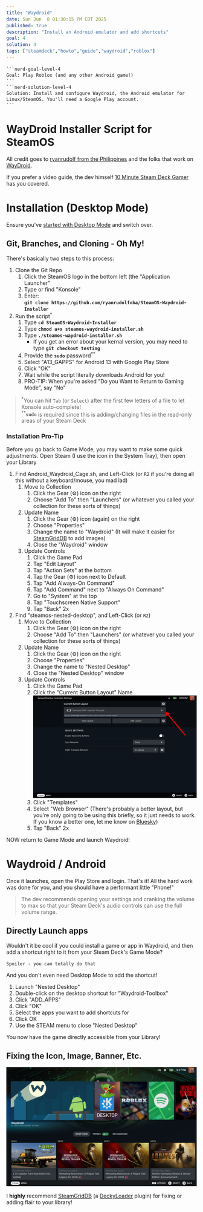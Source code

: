 ```yaml
---
title: "Waydroid"
date: Sun Jun  8 01:30:15 PM CDT 2025
published: true
description: "Install an Android emulator and add shortcuts"
goal: 4
solution: 4
tags: ["steamdeck","howto","guide","waydroid","roblox"]
---
```

````flare
```nerd-goal-level-4
Goal: Play Roblox (and any other Android game!)
```
```nerd-solution-level-4
Solution: Install and configure Waydroid, the Android emulator for Linux/SteamOS. You'll need a Google Play account.
```
````
# WayDroid Installer Script for SteamOS

All credit goes to [ryanrudolf from the Philippines](https://github.com/ryanrudolfoba) and the folks that work on [WayDroid](https://github.com/waydroid/waydroid).

If you prefer a video guide, the dev himself [10 Minute Steam Deck Gamer](https://www.youtube.com/watch?v=06T-h-jPVx8) has you covered.

# Installation (Desktop Mode)

Ensure you've [started with Desktop Mode](#/steamdeck/guides/desktop-mode-sudo-password) and switch over.

## Git, Branches, and Cloning - Oh My!

There's basically two steps to this process:

1. Clone the Git Repo
    1. Click the SteamOS logo in the bottom left (the "Application Launcher"
    2. Type or find "Konsole"
    3. Enter:  
        **`git clone https://github.com/ryanrudolfoba/SteamOS-Waydroid-Installer`**
2. Run the script<sup>\*</sup>
    1. Type **`cd SteamOS-Waydroid-Installer`**
    2. Type **`chmod a+x steamos-waydroid-installer.sh`**
    3. Type **`./steamos-waydroid-installer.sh`**
        - If you get an error about your kernal version, you may need to type **`git checkout testing`**
    4. Provide the **`sudo`** password<sup>\*\*</sup>
    5. Select "A13_GAPPS" for Android 13 with Google Play Store
    6. Click "OK"
    7. Wait while the script literally downloads Android for you!
    8. PRO-TIP: When you're asked "Do you Want to Return to Gaming Mode", say "No"

> <sup>\*</sup>You can hit `Tab` (or `Select`) after the first few letters of a file to let Konsole auto-complete!  
> <sup>\*\*</sup>**`sudo`** is required since this is adding/changing files in the read-only areas of your Steam Deck

### Installation Pro-Tip

Before you go back to Game Mode, you may want to make some quick adjustments. Open Steam (I use the icon in the System Tray), then open your Library

1. Find Android_Waydroid_Cage.sh, and Left-Click (or `R2` if you're doing all this without a keyboard/mouse, you mad lad)
    1. Move to Collection
        1. Click the Gear (⚙️) icon on the right
        2. Choose "Add To" then "Launchers" (or whatever you called your collection for these sorts of things)
    2. Update Name
        1. Click the Gear (⚙️) icon (again) on the right
        2. Choose "Properties"
        3. Change the name to "Waydroid" (It will make it easier for [SteamGridDB](#steamdeck/decky/steamgriddb) to add images)
        4. Close the "Waydroid" window
    3. Update Controls
        1. Click the Game Pad
        2. Tap "Edit Layout"
        3. Tap "Action Sets" at the bottom
        4. Tap the Gear (⚙️) icon next to Default
        5. Tap "Add Always-On Command"
        6. Tap "Add Command" next to "Always On Command"
        7. Go to "System" at the top
        8. Tap "Touchscreen Native Support"
        9. Tap "Back" 2x
2. Find "steamos-nested-desktop", and Left-Click (or `R2`)
    1. Move to Collection
        1. Click the Gear (⚙️) icon on the right
        2. Choose "Add To" then "Launchers" (or whatever you called your collection for these sorts of things)
    2. Update Name
        1. Click the Gear (⚙️) icon on the right
        2. Choose "Properties"
        3. Change the name to "Nested Desktop"
        4. Close the "Nested Desktop" window
    3. Update Controls
        1. Click the Game Pad
        2. Click the "Current Button Layout" Name  
        ![Nested Desktop Controls](/images/thumbnail/waydroid_nested.png)
        3. Click "Templates"
        4. Select "Web Browser" (There's probably a better layout, but you're only going to be using this briefly, so it just needs to work. If you know a better one, let me know on [Bluesky](https://bsky.app/profile/flare576.com))
        5. Tap "Back" 2x

NOW return to Game Mode and launch Waydroid!

# Waydroid / Android

Once it launches, open the Play Store and login. That's it! All the hard work was done for you, and you should have a performant little "Phone!"

> The dev recommends opening your settings and cranking the volume to max so that your Steam Deck's audio controls can use the full volume range.

## Directly Launch apps

Wouldn't it be cool if you could install a game or app in Waydroid, and then add a shortcut right to it from your Steam Deck's Game Mode?

```nerd-level-0
Spoiler - you can totally do that
```

And you don't even need Desktop Mode to add the shortcut!

1. Launch "Nested Desktop"
2. Double-click on the desktop shortcut for "Waydroid-Toolbox"
3. Click "ADD_APPS"
4. Click "OK"
5. Select the apps you want to add shortcuts for
6. Click OK
7. Use the STEAM menu to close "Nested Desktop"

You now have the game directly accessible from your Library!

## Fixing the Icon, Image, Banner, Etc.

![Final Waydroid Library](/images/thumbnail/waydroid_shortcuts.png)

I **highly** recommend [SteamGridDB](#steamdeck/decky/steamgriddb) (a [DeckyLoader](#steamdeck/decky/introduction) plugin) for fixing or adding flair to your library!
